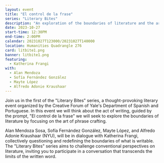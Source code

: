```yaml
---
layout: event
title: "El control de la frase"
series: "Literary Bites"
description: "An exploration of the boundaries of literature and the art of phrase craft"
date: 2023-10-27
start-time: 12:30PM
end-time: 2:00PM
calendar: 20231027T123000/20231027T140000
location: Humanities Quadrangle 276
card: litbite1.png
banner: litbite1.png
featuring:
  - Katherina Frangi
with:
  - Alan Mendoza
  - Sofía Fernández González
  - Mayte López
  - Alfredo Adonie Kraushaar
---
```


Join us in the first of the "Literary Bites" series, a thought-provoking literary event organized by the Creative Forum of Yale's Department of Spanish and Portuguese. In this event we will think about the act of writing, guided by the prompt, "El control de la frase" we will seek to explore the boundaries of literature by focusing on the art of phrase crafting.

Alan Mendoza Sosa, Sofía Fernández González, Mayte López, and Alfredo Adonie Kraushaar (NYU), will be in dialogue with Katherina Frangi, collectively questioning and redefining the boundaries of what is writable. The "Literary Bites" series aims to challenge conventional perspectives on literature, inviting you to participate in a conversation that transcends the limits of the written word.

